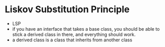 # Liskov Substitution Principle 

- LSP
- if you have an interface that takes a base class, you should be able to stick a derived class in there, and everything should work.  
- a derived class is a class that inherits from another class  





